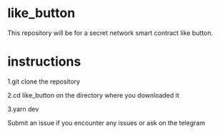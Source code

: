 # like_button

This repository will be for a secret network smart contract like button.

# instructions


1.git clone the repository

2.cd like_button on the directory where you downloaded it

3.yarn dev

Submit an issue if you encounter any issues or ask on the telegram
